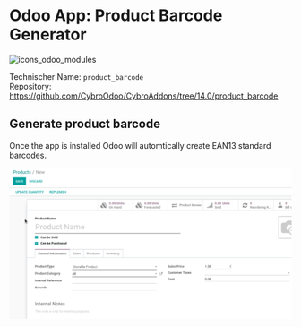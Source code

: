 # Odoo App: Product Barcode Generator
![icons_odoo_modules](assets/icons_odoo_modules.png)

Technischer Name: `product_barcode`\
Repository: <https://github.com/CybroOdoo/CybroAddons/tree/14.0/product_barcode>

## Generate product barcode

Once the app is installed Odoo will automtically create EAN13 standard barcodes.

![Odoo App Product Barcode Generator](assets/Odoo%20App%20Product%20Barcode%20Generator.gif)